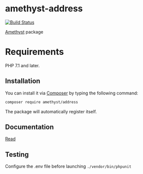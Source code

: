 # amethyst-address

[![Build Status](https://travis-ci.org/amethyst-php/address.svg?branch=master)](https://travis-ci.org/amethyst-php/address)

[Amethyst](https://github.com/amethyst-php/amethyst) package

# Requirements

PHP 7.1 and later.

## Installation

You can install it via [Composer](https://getcomposer.org/) by typing the following command:

```bash
composer require amethyst/address
```

The package will automatically register itself.

## Documentation

[Read](docs/index.md)

## Testing

Configure the .env file before launching `./vendor/bin/phpunit`
